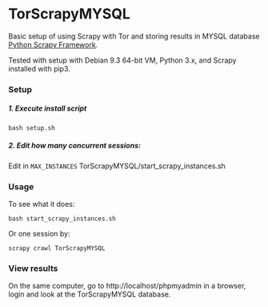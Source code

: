 # TorScrapyMYSQL
Basic setup of using Scrapy with Tor and storing results in MYSQL database [Python Scrapy Framework](http://scrapy.org/).

Tested with setup with Debian 9.3 64-bit VM, Python 3.x, and Scrapy installed with pip3.

### Setup
##### 1. Execute install script

  ```
  bash setup.sh
  ```

##### 2. Edit how many concurrent sessions:
Edit in ```MAX_INSTANCES``` TorScrapyMYSQL/start_scrapy_instances.sh

### Usage
To see what it does:
  ```
  bash start_scrapy_instances.sh
  ```
Or one session by:
```
scrapy crawl TorScrapyMYSQL
```

### View results

On the same computer, go to http://localhost/phpmyadmin in a browser, login and look at the TorScrapyMYSQL database.
